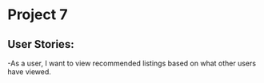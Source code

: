 # Project 7
## User Stories:
-As a user, I want to view recommended listings based on what other users have viewed.
